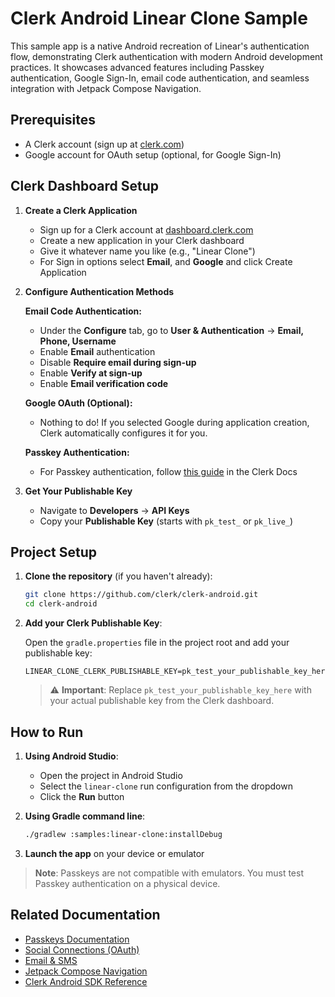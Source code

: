 # Clerk Android Linear Clone Sample

This sample app is a native Android recreation of Linear's authentication flow, demonstrating Clerk authentication with modern Android development practices. It showcases advanced features including Passkey authentication, Google Sign-In, email code authentication, and seamless integration with Jetpack Compose Navigation.

## Prerequisites
- A Clerk account (sign up at [clerk.com](https://clerk.com))
- Google account for OAuth setup (optional, for Google Sign-In)

## Clerk Dashboard Setup

1. **Create a Clerk Application**
   - Sign up for a Clerk account at [dashboard.clerk.com](https://dashboard.clerk.com/sign-up)
   - Create a new application in your Clerk dashboard
   - Give it whatever name you like (e.g., "Linear Clone")
   - For Sign in options select **Email**, and **Google** and click Create Application

2. **Configure Authentication Methods**
   
   **Email Code Authentication:**
   - Under the **Configure** tab, go to **User & Authentication** → **Email, Phone, Username**
   - Enable **Email** authentication
   - Disable **Require email during sign-up**
   - Enable **Verify at sign-up** 
   - Enable **Email verification code**

   **Google OAuth (Optional):**
   - Nothing to do! If you selected Google during application creation, Clerk automatically configures it for you.


   **Passkey Authentication:**
   - For Passkey authentication, follow [this guide](https://www.clerk.com/docs/references/android/passkeys) in the Clerk Docs

3. **Get Your Publishable Key**
   - Navigate to **Developers** → **API Keys**
   - Copy your **Publishable Key** (starts with `pk_test_` or `pk_live_`)

## Project Setup

1. **Clone the repository** (if you haven't already):
   ```bash
   git clone https://github.com/clerk/clerk-android.git
   cd clerk-android
   ```

2. **Add your Clerk Publishable Key**:
   
   Open the `gradle.properties` file in the project root and add your publishable key:
   ```properties
   LINEAR_CLONE_CLERK_PUBLISHABLE_KEY=pk_test_your_publishable_key_here
   ```
   
   > ⚠️ **Important**: Replace `pk_test_your_publishable_key_here` with your actual publishable key from the Clerk dashboard.

## How to Run

1. **Using Android Studio**:
   - Open the project in Android Studio
   - Select the `linear-clone` run configuration from the dropdown
   - Click the **Run** button

2. **Using Gradle command line**:
   ```bash
   ./gradlew :samples:linear-clone:installDebug
   ```

3. **Launch the app** on your device or emulator

> **Note**: Passkeys are not compatible with emulators. You must test Passkey authentication on a physical device.

## Related Documentation

- [Passkeys Documentation](https://clerk.com/docs/references/android/passkeys)
- [Social Connections (OAuth)](https://clerk.com/docs/authentication/social-connections)
- [Email & SMS](https://clerk.com/docs/authentication/email-sms)
- [Jetpack Compose Navigation](https://developer.android.com/jetpack/compose/navigation)
- [Clerk Android SDK Reference](https://clerk-android.clerkstage.dev)
